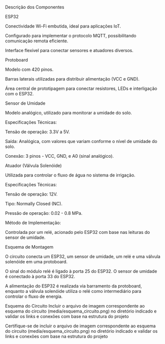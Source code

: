 Descrição dos Componentes

ESP32

Conectividade Wi-Fi embutida, ideal para aplicações IoT.

Configurado para implementar o protocolo MQTT, possibilitando comunicação remota eficiente.

Interface flexível para conectar sensores e atuadores diversos.


Protoboard

Modelo com 420 pinos.

Barras laterais utilizadas para distribuir alimentação (VCC e GND).

Área central de prototipagem para conectar resistores, LEDs e interligação com o ESP32.


Sensor de Umidade

Modelo analógico, utilizado para monitorar a umidade do solo.


Especificações Técnicas:

Tensão de operação: 3.3V a 5V.

Saída: Analógica, com valores que variam conforme o nível de umidade do solo.

Conexão: 3 pinos - VCC, GND, e A0 (sinal analógico).


Atuador (Válvula Solenóide)

Utilizada para controlar o fluxo de água no sistema de irrigação.


Especificações Técnicas:

Tensão de operação: 12V.

Tipo: Normally Closed (NC).

Pressão de operação: 0.02 - 0.8 MPa.


Método de Implementação:

Controlada por um relé, acionado pelo ESP32 com base nas leituras do sensor de umidade.


Esquema de Montagem

O circuito conecta um ESP32, um sensor de umidade, um relé e uma válvula solenóide em uma protoboard.

O sinal do módulo relé é ligado à porta 25 do ESP32. O sensor de umidade é conectado à porta 33 do ESP32.

A alimentação do ESP32 é realizada via barramento da protoboard, enquanto a válvula solenóide utiliza o relé como intermediário para controlar o fluxo de energia.

Esquema do Circuito
Incluir o arquivo de imagem correspondente ao esquema do circuito (media/esquema_circuito.png) no diretório indicado e validar os links e conexões com base na estrutura do projeto​


Certifique-se de incluir o arquivo de imagem correspondente ao esquema do circuito (media/esquema_circuito.png) no diretório indicado e validar os links e conexões com base na estrutura do projeto​ 
